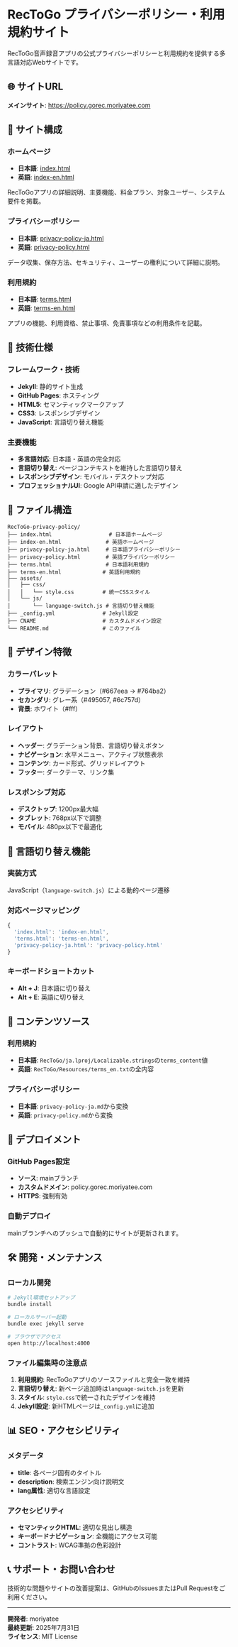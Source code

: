 # RecToGo プライバシーポリシー・利用規約サイト

RecToGo音声録音アプリの公式プライバシーポリシーと利用規約を提供する多言語対応Webサイトです。

## 🌐 サイトURL

**メインサイト**: https://policy.gorec.moriyatee.com

## 📱 サイト構成

### ホームページ
- **日本語**: [index.html](https://policy.gorec.moriyatee.com/index.html)
- **英語**: [index-en.html](https://policy.gorec.moriyatee.com/index-en.html)

RecToGoアプリの詳細説明、主要機能、料金プラン、対象ユーザー、システム要件を掲載。

### プライバシーポリシー
- **日本語**: [privacy-policy-ja.html](https://policy.gorec.moriyatee.com/privacy-policy-ja.html)
- **英語**: [privacy-policy.html](https://policy.gorec.moriyatee.com/privacy-policy.html)

データ収集、保存方法、セキュリティ、ユーザーの権利について詳細に説明。

### 利用規約
- **日本語**: [terms.html](https://policy.gorec.moriyatee.com/terms.html)
- **英語**: [terms-en.html](https://policy.gorec.moriyatee.com/terms-en.html)

アプリの機能、利用資格、禁止事項、免責事項などの利用条件を記載。

## 🔧 技術仕様

### フレームワーク・技術
- **Jekyll**: 静的サイト生成
- **GitHub Pages**: ホスティング
- **HTML5**: セマンティックマークアップ
- **CSS3**: レスポンシブデザイン
- **JavaScript**: 言語切り替え機能

### 主要機能
- **多言語対応**: 日本語・英語の完全対応
- **言語切り替え**: ページコンテキストを維持した言語切り替え
- **レスポンシブデザイン**: モバイル・デスクトップ対応
- **プロフェッショナルUI**: Google API申請に適したデザイン

## 📁 ファイル構造

```
RecToGo-privacy-policy/
├── index.html                  # 日本語ホームページ
├── index-en.html              # 英語ホームページ
├── privacy-policy-ja.html     # 日本語プライバシーポリシー
├── privacy-policy.html        # 英語プライバシーポリシー
├── terms.html                 # 日本語利用規約
├── terms-en.html             # 英語利用規約
├── assets/
│   ├── css/
│   │   └── style.css         # 統一CSSスタイル
│   └── js/
│       └── language-switch.js # 言語切り替え機能
├── _config.yml               # Jekyll設定
├── CNAME                     # カスタムドメイン設定
└── README.md                 # このファイル
```

## 🎨 デザイン特徴

### カラーパレット
- **プライマリ**: グラデーション（#667eea → #764ba2）
- **セカンダリ**: グレー系（#495057, #6c757d）
- **背景**: ホワイト（#fff）

### レイアウト
- **ヘッダー**: グラデーション背景、言語切り替えボタン
- **ナビゲーション**: 水平メニュー、アクティブ状態表示
- **コンテンツ**: カード形式、グリッドレイアウト
- **フッター**: ダークテーマ、リンク集

### レスポンシブ対応
- **デスクトップ**: 1200px最大幅
- **タブレット**: 768px以下で調整
- **モバイル**: 480px以下で最適化

## 🔄 言語切り替え機能

### 実装方式
JavaScript（`language-switch.js`）による動的ページ遷移

### 対応ページマッピング
```javascript
{
  'index.html': 'index-en.html',
  'terms.html': 'terms-en.html', 
  'privacy-policy-ja.html': 'privacy-policy.html'
}
```

### キーボードショートカット
- **Alt + J**: 日本語に切り替え
- **Alt + E**: 英語に切り替え

## 📝 コンテンツソース

### 利用規約
- **日本語**: `RecToGo/ja.lproj/Localizable.strings`の`terms_content`値
- **英語**: `RecToGo/Resources/terms_en.txt`の全内容

### プライバシーポリシー
- **日本語**: `privacy-policy-ja.md`から変換
- **英語**: `privacy-policy.md`から変換

## 🚀 デプロイメント

### GitHub Pages設定
- **ソース**: mainブランチ
- **カスタムドメイン**: policy.gorec.moriyatee.com
- **HTTPS**: 強制有効

### 自動デプロイ
mainブランチへのプッシュで自動的にサイトが更新されます。

## 🛠️ 開発・メンテナンス

### ローカル開発
```bash
# Jekyll環境セットアップ
bundle install

# ローカルサーバー起動
bundle exec jekyll serve

# ブラウザでアクセス
open http://localhost:4000
```

### ファイル編集時の注意点
1. **利用規約**: RecToGoアプリのソースファイルと完全一致を維持
2. **言語切り替え**: 新ページ追加時は`language-switch.js`を更新
3. **スタイル**: `style.css`で統一されたデザインを維持
4. **Jekyll設定**: 新HTMLページは`_config.yml`に追加

## 📊 SEO・アクセシビリティ

### メタデータ
- **title**: 各ページ固有のタイトル
- **description**: 検索エンジン向け説明文
- **lang属性**: 適切な言語設定

### アクセシビリティ
- **セマンティックHTML**: 適切な見出し構造
- **キーボードナビゲーション**: 全機能にアクセス可能
- **コントラスト**: WCAG準拠の色彩設計

## 📞 サポート・お問い合わせ

技術的な問題やサイトの改善提案は、GitHubのIssuesまたはPull Requestをご利用ください。

---

**開発者**: moriyatee  
**最終更新**: 2025年7月31日  
**ライセンス**: MIT License
